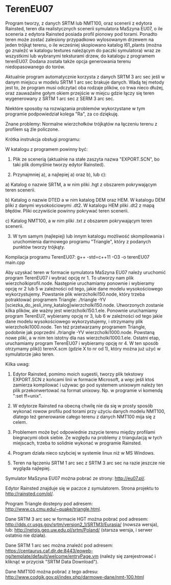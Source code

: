 # TerenEU07
Program tworzy, z danych SRTM lub NMT100, oraz scenerii z edytora Rainsted,
teren dla realistycznych scenerii symulatora MaSzyna EU07,
o ile sceneria z edytora Rainsted posiada profil pionowy pod torami.
Ponadto teren może zostać zalesiony przypadkowo wylosowanym drzewem na jeden
trójkąt terenu, o ile wcześniej skopiowano katalog l61_plants (można go
znaleźć w katalogu textures należącym do paczki symulatora) wraz ze
wszystkimi lub wybranymi teksturami drzew, do katalogu z programem terenEU07.
Dodana została także opcja generowania terenu niedopasowanego do torów.

Aktualnie program automatycznie korzysta z danych SRTM 3 arc sec jeśli
w danym miejscu w modelu SRTM 1 arc sec brakuje danych. Wadą tej metody
jest to, że program musi odczytać oba rodzaje plików, co trwa nieco
dłużej, oraz zauważalne gołym okiem przejście w miejcu gdzie łączy się
teren wygenerowany z SRTM 1 arc sec z SERM 3 arc sec.


Niektóre sposoby na rozwiązania problemów wykorzystane w tym programie
podpowiedział kolega "Ra", za co dziękuję.


Znane problemy: Normalne wierzchołków trójkątów na łączeniu terenu z profilem
są źle policzone.


Krótka instrukcja obsługi programu:

W katalogu z programem powinny być:

1. Plik ze scenerią (aktualnie na stałe zaszyta nazwa "EXPORT.SCN",
bo taki plik domyślnie tworzy edytor Rainsted).

2. Przynajmniej a), a najlepiej a) oraz b), lub c):

a) Katalog o nazwie SRTM, a w nim pliki .hgt z obszarem pokrywającym teren
scenerii.

b) Katalog o nazwie DTED a w nim katalog DEM oraz HEM. W katalogu DEM
pliki z danymi wysokościowymi .dt2. W katalogu HEM pliki .dt2 z mapą błędów.
Pliki oczywiście powinny pokrywać teren scenerii.

c) Katalog NMT100, a w nim pliki .txt z obszarem pokrywającym teren scenerii.

3. W tym samym (najlepiej) lub innym katalogu możliwość skompilowania
i uruchomienia darmowego programu "Triangle", który z podanych punktów tworzy trójkąty.


Kompilacja programu TerenEU07:
g++ -std=c++11 -O3 -o terenEU07 main.cpp


Aby uzyskać teren w formacie symulatora MaSzyna EU07 należy
uruchomić program TerenEU07 i wybrać opcję nr 1.
To utworzy nam plik wierzcholkiprofil.node. Następnie 
uruchamiamy ponownie i wybieramy opcję nr 2 lub 5 w zależności
od tego, jakie dane modelu wysokościowego wykorzystujemy. Powstanie plik 
wierzcholki150.node, który trzeba potraktować programem Triangle:
./triangle -YV [sciezka_do_jesli_inny_katalog]wierzcholki150.node.
Utworzonych zostanie kilka plików, ale ważny jest wierzcholki150.1.ele.
Ponownie uruchamiamy program TerenEU7, wybieramy opcję nr 3, lub 6
w zależności od tego jakie dane modelu wysokościowego wykorzystujemy,
i otrzymamy plik wierzcholki1000.node. Ten też przetwarzamy programem Triangle,
podobnie jak poprzedni ./triangle -YV wierzcholki1000.node. Powstaną nowe pliki,
a w nim ten istotny dla nas wierzcholki1000.1.ele. Ostatni etap,
uruchamiamy program TerenEU07 i wybieramy opcję nr 4.
W ten sposób otrzymamy plik(i) terenX.scm (gdzie X to nr od 1),
który można już użyć w symulatorze jako teren.

Kilka uwag:

1. Edytor Rainsted, pomimo moich sugestii, tworzy plik tekstowy
EXPORT.SCN z końcami linii w formacie Microsoft, a więc jeśli
ktoś zamierza kompilować i używac go pod systemem unixowym należy
ten plik przekonwertować na format unixowy. Np. w programie vi
komendą ":set ff=unix".

2. W edytorze Rainsted na obecną chwilę nie da się w prosty sposób
wykonać rowow profilu pod torami przy użyciu danych modelu NMT100,
dlatego też generowanie całego terenu z danych NMT100 mija się z celem.

3. Problemem może być odpowiednie zszycie terenu między profilami
biegnacymi obok siebie. Ze względu na problemy z triangulacją
w tych miejscach, trzeba to solidnie wykonać w programie Rainsted.

4. Program działa nieco szybciej w systemie linux niż w MS Windows.

5. Teren na łączeniu SRTM 1 arc sec z SRTM 3 arc sec na razie
jeszcze nie wygląda najlepiej.

Symulator MaSzyna EU07 można pobrać ze strony: http://eu07.pl/.

Edytor Rainsted znajduje się w paczce z symulatorem. Strona projektu 
to http://rainsted.com/pl/.

Program Triangle dostepny pod adresem:
http://www.cs.cmu.edu/~quake/triangle.html.

Dane SRTM 3 arc sec w formacie HGT można pobrać pod adresem:
http://dds.cr.usgs.gov/srtm/version2_1/SRTM3/Eurasia/ (nowsza wersja),
lub: http://netgis.geo.uw.edu.pl/srtm/Poland/ (starsza wersja, i serwer
ostatnio nie działa).

Dane SRTM 1 arc sec można znaleźć pod adresem:
https://centaurus.caf.dlr.de:8443/eoweb-ng/template/default/welcome/entryPage.vm
(należy się zarejestrować i kliknąć w przycisk "SRTM Data Download").

Dane NMT100 można pobrać z tego adresu:
http://www.codgik.gov.pl/index.php/darmowe-dane/nmt-100.html
